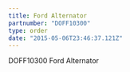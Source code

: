 ```yaml
---
title: Ford Alternator
partnumber: "DOFF10300"
type: order
date: "2015-05-06T23:46:37.121Z"
---
```


DOFF10300 Ford Alternator
